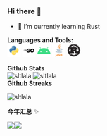 ### Hi there 👋

<!--
**sltlala/sltlala** is a ✨ _special_ ✨ repository because its `README.md` (this file) appears on your GitHub profile.

Here are some ideas to get you started:

- 🔭 I’m currently working on ...
- 🌱 I’m currently learning ...
- 👯 I’m looking to collaborate on ...
- 🤔 I’m looking for help with ...
- 💬 Ask me about ...
- 📫 How to reach me: ...
- 😄 Pronouns: ...
- ⚡ Fun fact: ...
-->
- 🌱 I’m currently learning Rust

**Languages and Tools:**  
<code><img height="30" src="https://raw.githubusercontent.com/github/explore/80688e429a7d4ef2fca1e82350fe8e3517d3494d/topics/python/python.png"></code>
<code><img height="30" src="https://raw.githubusercontent.com/github/explore/80688e429a7d4ef2fca1e82350fe8e3517d3494d/topics/go/go.png"></code>
<code><img height="30" src="https://raw.githubusercontent.com/github/explore/80688e429a7d4ef2fca1e82350fe8e3517d3494d/topics/android/android.png"></code>
<code><img height="30" src="https://raw.githubusercontent.com/github/explore/80688e429a7d4ef2fca1e82350fe8e3517d3494d/topics/java/java.png"></code>
<code><img height="30" src="https://raw.githubusercontent.com/github/explore/80688e429a7d4ef2fca1e82350fe8e3517d3494d/topics/rust/rust.png"></code>

<summary><b>Github Stats</b></summary>

<div align="left"> <img height="180em" src="https://github-readme-stats.vercel.app/api?username=sltlala&show_icons=true&locale=en&theme=highcontrast&hide_border=true" alt="sltlala" /> <img height="180em" src="https://github-readme-stats.vercel.app/api/top-langs?username=sltlala&show_icons=true&locale=en&layout=compact&langs_count=7&hide_border=true&hide=c&theme=highcontrast" alt="sltlala"/>

<summary><b>Github Streaks</b></summary>
<p align="Left"><img src="https://github-readme-streak-stats.herokuapp.com/?user=sltlala&theme=highcontrast" alt="sltlala" /></p>

**今年汇总** ✨

<img align="" height="137px" src="https://github-readme-stats.vercel.app/api?username=sltlala&hide_title=true&hide_border=true&show_icons=true&include_all_commits=true&line_height=21&bg_color=0,EC6C6C,FFD479,FFFC79,73FA79&theme=graywhite&locale=cn" /><img align="" height="137px" src="https://github-readme-stats.vercel.app/api/top-langs/?username=sltlala&hide_title=true&hide_border=true&layout=compact&bg_color=0,73FA79,73FDFF,D783FF&theme=graywhite&locale=cn" />
